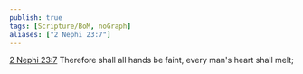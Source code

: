 ```yaml
---
publish: true
tags: [Scripture/BoM, noGraph]
aliases: ["2 Nephi 23:7"]
---
```

[2 Nephi 23:7](https://churchofjesuschrist.org/study/scriptures/bofm/2-ne/23?lang=eng&id=p7#p7) Therefore shall all hands be faint, every man's heart shall melt;
